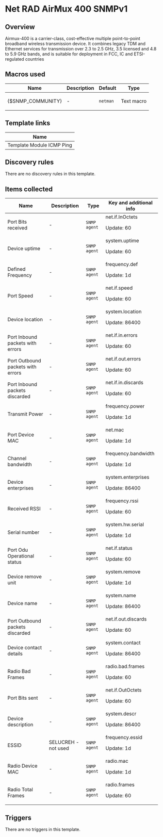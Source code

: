 # Net RAD AirMux 400 SNMPv1

## Overview

Airmux-400 is a carrier-class, cost-effective multiple point-to-point broadband wireless transmission device. It combines legacy TDM and Ethernet services for transmission over 2.3 to 2.5 GHz, 3.5 licensed and 4.8 to 5.9 GHz bands, and is suitable for deployment in FCC, IC and ETSI-regulated countries



## Macros used

|Name|Description|Default|Type|
|----|-----------|-------|----|
|{$SNMP_COMMUNITY}|<p>-</p>|`netman`|Text macro|


## Template links

|Name|
|----|
|Template Module ICMP Ping|


## Discovery rules

There are no discovery rules in this template.

## Items collected

|Name|Description|Type|Key and additional info|
|----|-----------|----|----|
|Port Bits received|<p>-</p>|`SNMP agent`|net.if.InOctets<p>Update: 60</p>|
|Device uptime|<p>-</p>|`SNMP agent`|system.uptime<p>Update: 60</p>|
|Defined Frequency|<p>-</p>|`SNMP agent`|frequency.def<p>Update: 1d</p>|
|Port Speed|<p>-</p>|`SNMP agent`|net.if.speed<p>Update: 60</p>|
|Device location|<p>-</p>|`SNMP agent`|system.location<p>Update: 86400</p>|
|Port Inbound packets with errors|<p>-</p>|`SNMP agent`|net.if.in.errors<p>Update: 60</p>|
|Port Outbound packets with errors|<p>-</p>|`SNMP agent`|net.if.out.errors<p>Update: 60</p>|
|Port Inbound packets discarded|<p>-</p>|`SNMP agent`|net.if.in.discards<p>Update: 60</p>|
|Transmit Power|<p>-</p>|`SNMP agent`|frequency.power<p>Update: 1d</p>|
|Port Device MAC|<p>-</p>|`SNMP agent`|net.mac<p>Update: 1d</p>|
|Channel bandwidth|<p>-</p>|`SNMP agent`|frequency.bandwidth<p>Update: 1d</p>|
|Device enterprises|<p>-</p>|`SNMP agent`|system.enterprises<p>Update: 86400</p>|
|Received RSSI|<p>-</p>|`SNMP agent`|frequency.rssi<p>Update: 60</p>|
|Serial number|<p>-</p>|`SNMP agent`|system.hw.serial<p>Update: 1d</p>|
|Port Odu Operational status|<p>-</p>|`SNMP agent`|net.if.status<p>Update: 60</p>|
|Device remove unit|<p>-</p>|`SNMP agent`|system.remove<p>Update: 1d</p>|
|Device name|<p>-</p>|`SNMP agent`|system.name<p>Update: 86400</p>|
|Port Outbound packets discarded|<p>-</p>|`SNMP agent`|net.if.out.discards<p>Update: 60</p>|
|Device contact details|<p>-</p>|`SNMP agent`|system.contact<p>Update: 86400</p>|
|Radio Bad Frames|<p>-</p>|`SNMP agent`|radio.bad.frames<p>Update: 60</p>|
|Port Bits sent|<p>-</p>|`SNMP agent`|net.if.OutOctets<p>Update: 60</p>|
|Device description|<p>-</p>|`SNMP agent`|system.descr<p>Update: 86400</p>|
|ESSID|<p>SELUCREH - not used</p>|`SNMP agent`|frequency.essid<p>Update: 1d</p>|
|Radio Device MAC|<p>-</p>|`SNMP agent`|radio.mac<p>Update: 1d</p>|
|Radio Total Frames|<p>-</p>|`SNMP agent`|radio.frames<p>Update: 60</p>|


## Triggers

There are no triggers in this template.

